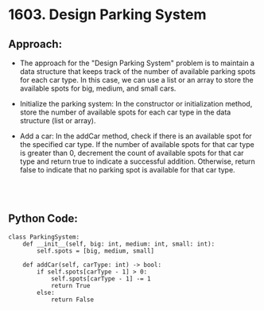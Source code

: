 # 1603. Design Parking System

## Approach:
 - The approach for the "Design Parking System" problem is to maintain a data structure that keeps track of the number of available parking spots for each car type. In this case, we can use a list or an array to store the available spots for big, medium, and small cars.

 - Initialize the parking system: In the constructor or initialization method, store the number of available spots for each car type in the data structure (list or array).

 - Add a car: In the addCar method, check if there is an available spot for the specified car type. If the number of available spots for that car type is greater than 0, decrement the count of available spots for that car type and return true to indicate a successful addition. Otherwise, return false to indicate that no parking spot is available for that car type.

<br></br>
## Python Code:
```shell
class ParkingSystem:
    def __init__(self, big: int, medium: int, small: int):
        self.spots = [big, medium, small]

    def addCar(self, carType: int) -> bool:
        if self.spots[carType - 1] > 0:
            self.spots[carType - 1] -= 1
            return True
        else:
            return False
```
